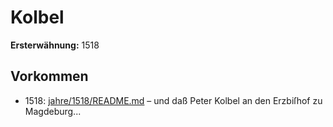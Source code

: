 # Kolbel

**Ersterwähnung:** 1518

## Vorkommen
- 1518: [jahre/1518/README.md](../jahre/1518/README.md) – und daß Peter Kolbel an den Erzbiſhof zu Magdeburg...
